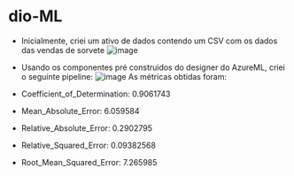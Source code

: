 # dio-ML

- Inicialmente, criei um ativo de dados contendo um CSV com os dados das vendas de sorvete
![image](https://github.com/user-attachments/assets/0084b08e-acfd-4f3f-b361-d8fe4d71c0ba)

- Usando os componentes pré construidos do designer do AzureML, criei o seguinte pipeline:
![image](https://github.com/user-attachments/assets/5543db2e-c463-4827-8eb1-e0fc9b4cf727)
As métricas obtidas foram:

- Coefficient_of_Determination: 0.9061743
- Mean_Absolute_Error: 6.059584
- Relative_Absolute_Error: 0.2902795
- Relative_Squared_Error: 0.09382568
- Root_Mean_Squared_Error: 7.265985
